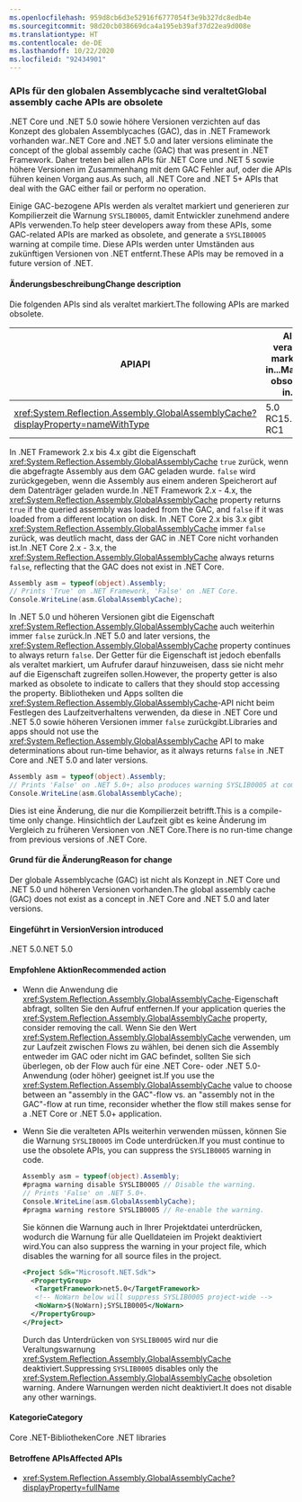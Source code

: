 ```yaml
---
ms.openlocfilehash: 959d8cb6d3e52916f6777054f3e9b327dc8edb4e
ms.sourcegitcommit: 98d20cb038669dca4a195eb39af37d22ea9d008e
ms.translationtype: HT
ms.contentlocale: de-DE
ms.lasthandoff: 10/22/2020
ms.locfileid: "92434901"
---
```

### <a name="global-assembly-cache-apis-are-obsolete"></a><span data-ttu-id="e8210-101">APIs für den globalen Assemblycache sind veraltet</span><span class="sxs-lookup"><span data-stu-id="e8210-101">Global assembly cache APIs are obsolete</span></span>

<span data-ttu-id="e8210-102">.NET Core und .NET 5.0 sowie höhere Versionen verzichten auf das Konzept des globalen Assemblycaches (GAC), das in .NET Framework vorhanden war.</span><span class="sxs-lookup"><span data-stu-id="e8210-102">.NET Core and .NET 5.0 and later versions eliminate the concept of the global assembly cache (GAC) that was present in .NET Framework.</span></span> <span data-ttu-id="e8210-103">Daher treten bei allen APIs für .NET Core und .NET 5 sowie höhere Versionen im Zusammenhang mit dem GAC Fehler auf, oder die APIs führen keinen Vorgang aus.</span><span class="sxs-lookup"><span data-stu-id="e8210-103">As such, all .NET Core and .NET 5+ APIs that deal with the GAC either fail or perform no operation.</span></span>

<span data-ttu-id="e8210-104">Einige GAC-bezogene APIs werden als veraltet markiert und generieren zur Kompilierzeit die Warnung `SYSLIB0005`, damit Entwickler zunehmend andere APIs verwenden.</span><span class="sxs-lookup"><span data-stu-id="e8210-104">To help steer developers away from these APIs, some GAC-related APIs are marked as obsolete, and generate a `SYSLIB0005` warning at compile time.</span></span> <span data-ttu-id="e8210-105">Diese APIs werden unter Umständen aus zukünftigen Versionen von .NET entfernt.</span><span class="sxs-lookup"><span data-stu-id="e8210-105">These APIs may be removed in a future version of .NET.</span></span>

#### <a name="change-description"></a><span data-ttu-id="e8210-106">Änderungsbeschreibung</span><span class="sxs-lookup"><span data-stu-id="e8210-106">Change description</span></span>

<span data-ttu-id="e8210-107">Die folgenden APIs sind als veraltet markiert.</span><span class="sxs-lookup"><span data-stu-id="e8210-107">The following APIs are marked obsolete.</span></span>

| <span data-ttu-id="e8210-108">API</span><span class="sxs-lookup"><span data-stu-id="e8210-108">API</span></span> | <span data-ttu-id="e8210-109">Als veraltet markiert in...</span><span class="sxs-lookup"><span data-stu-id="e8210-109">Marked obsolete in...</span></span> |
| - | - |
| <xref:System.Reflection.Assembly.GlobalAssemblyCache?displayProperty=nameWithType> | <span data-ttu-id="e8210-110">5.0 RC1</span><span class="sxs-lookup"><span data-stu-id="e8210-110">5.0 RC1</span></span> |

<span data-ttu-id="e8210-111">In .NET Framework 2.x bis 4.x gibt die Eigenschaft <xref:System.Reflection.Assembly.GlobalAssemblyCache> `true` zurück, wenn die abgefragte Assembly aus dem GAC geladen wurde. `false` wird zurückgegeben, wenn die Assembly aus einem anderen Speicherort auf dem Datenträger geladen wurde.</span><span class="sxs-lookup"><span data-stu-id="e8210-111">In .NET Framework 2.x - 4.x, the <xref:System.Reflection.Assembly.GlobalAssemblyCache> property returns `true` if the queried assembly was loaded from the GAC, and `false` if it was loaded from a different location on disk.</span></span> <span data-ttu-id="e8210-112">In .NET Core 2.x bis 3.x gibt <xref:System.Reflection.Assembly.GlobalAssemblyCache> immer `false` zurück, was deutlich macht, dass der GAC in .NET Core nicht vorhanden ist.</span><span class="sxs-lookup"><span data-stu-id="e8210-112">In .NET Core 2.x - 3.x, the <xref:System.Reflection.Assembly.GlobalAssemblyCache> always returns `false`, reflecting that the GAC does not exist in .NET Core.</span></span>

```csharp
Assembly asm = typeof(object).Assembly;
// Prints 'True' on .NET Framework, 'False' on .NET Core.
Console.WriteLine(asm.GlobalAssemblyCache);
```

<span data-ttu-id="e8210-113">In .NET 5.0 und höheren Versionen gibt die Eigenschaft <xref:System.Reflection.Assembly.GlobalAssemblyCache> auch weiterhin immer `false` zurück.</span><span class="sxs-lookup"><span data-stu-id="e8210-113">In .NET 5.0 and later versions, the <xref:System.Reflection.Assembly.GlobalAssemblyCache> property continues to always return `false`.</span></span> <span data-ttu-id="e8210-114">Der Getter für die Eigenschaft ist jedoch ebenfalls als veraltet markiert, um Aufrufer darauf hinzuweisen, dass sie nicht mehr auf die Eigenschaft zugreifen sollen.</span><span class="sxs-lookup"><span data-stu-id="e8210-114">However, the property getter is also marked as obsolete to indicate to callers that they should stop accessing the property.</span></span> <span data-ttu-id="e8210-115">Bibliotheken und Apps sollten die <xref:System.Reflection.Assembly.GlobalAssemblyCache>-API nicht beim Festlegen des Laufzeitverhaltens verwenden, da diese in .NET Core und .NET 5.0 sowie höheren Versionen immer `false` zurückgibt.</span><span class="sxs-lookup"><span data-stu-id="e8210-115">Libraries and apps should not use the <xref:System.Reflection.Assembly.GlobalAssemblyCache> API to make determinations about run-time behavior, as it always returns `false` in .NET Core and .NET 5.0 and later versions.</span></span>

```csharp
Assembly asm = typeof(object).Assembly;
// Prints 'False' on .NET 5.0+; also produces warning SYSLIB0005 at compile time.
Console.WriteLine(asm.GlobalAssemblyCache);
```

<span data-ttu-id="e8210-116">Dies ist eine Änderung, die nur die Kompilierzeit betrifft.</span><span class="sxs-lookup"><span data-stu-id="e8210-116">This is a compile-time only change.</span></span> <span data-ttu-id="e8210-117">Hinsichtlich der Laufzeit gibt es keine Änderung im Vergleich zu früheren Versionen von .NET Core.</span><span class="sxs-lookup"><span data-stu-id="e8210-117">There is no run-time change from previous versions of .NET Core.</span></span>

#### <a name="reason-for-change"></a><span data-ttu-id="e8210-118">Grund für die Änderung</span><span class="sxs-lookup"><span data-stu-id="e8210-118">Reason for change</span></span>

<span data-ttu-id="e8210-119">Der globale Assemblycache (GAC) ist nicht als Konzept in .NET Core und .NET 5.0 und höheren Versionen vorhanden.</span><span class="sxs-lookup"><span data-stu-id="e8210-119">The global assembly cache (GAC) does not exist as a concept in .NET Core and .NET 5.0 and later versions.</span></span>

#### <a name="version-introduced"></a><span data-ttu-id="e8210-120">Eingeführt in Version</span><span class="sxs-lookup"><span data-stu-id="e8210-120">Version introduced</span></span>

<span data-ttu-id="e8210-121">.NET 5.0</span><span class="sxs-lookup"><span data-stu-id="e8210-121">.NET 5.0</span></span>

#### <a name="recommended-action"></a><span data-ttu-id="e8210-122">Empfohlene Aktion</span><span class="sxs-lookup"><span data-stu-id="e8210-122">Recommended action</span></span>

- <span data-ttu-id="e8210-123">Wenn die Anwendung die <xref:System.Reflection.Assembly.GlobalAssemblyCache>-Eigenschaft abfragt, sollten Sie den Aufruf entfernen.</span><span class="sxs-lookup"><span data-stu-id="e8210-123">If your application queries the <xref:System.Reflection.Assembly.GlobalAssemblyCache> property, consider removing the call.</span></span> <span data-ttu-id="e8210-124">Wenn Sie den Wert <xref:System.Reflection.Assembly.GlobalAssemblyCache> verwenden, um zur Laufzeit zwischen Flows zu wählen, bei denen sich die Assembly entweder im GAC oder nicht im GAC befindet, sollten Sie sich überlegen, ob der Flow auch für eine .NET Core- oder .NET 5.0-Anwendung (oder höher) geeignet ist.</span><span class="sxs-lookup"><span data-stu-id="e8210-124">If you use the <xref:System.Reflection.Assembly.GlobalAssemblyCache> value to choose between an "assembly in the GAC"-flow vs. an "assembly not in the GAC"-flow at run time, reconsider whether the flow still makes sense for a .NET Core or .NET 5.0+ application.</span></span>

- <span data-ttu-id="e8210-125">Wenn Sie die veralteten APIs weiterhin verwenden müssen, können Sie die Warnung `SYSLIB0005` im Code unterdrücken.</span><span class="sxs-lookup"><span data-stu-id="e8210-125">If you must continue to use the obsolete APIs, you can suppress the `SYSLIB0005` warning in code.</span></span>

  ```csharp
  Assembly asm = typeof(object).Assembly;
  #pragma warning disable SYSLIB0005 // Disable the warning.
  // Prints 'False' on .NET 5.0+.
  Console.WriteLine(asm.GlobalAssemblyCache);
  #pragma warning restore SYSLIB0005 // Re-enable the warning.
  ```

  <span data-ttu-id="e8210-126">Sie können die Warnung auch in Ihrer Projektdatei unterdrücken, wodurch die Warnung für alle Quelldateien im Projekt deaktiviert wird.</span><span class="sxs-lookup"><span data-stu-id="e8210-126">You can also suppress the warning in your project file, which disables the warning for all source files in the project.</span></span>

  ```xml
  <Project Sdk="Microsoft.NET.Sdk">
    <PropertyGroup>
     <TargetFramework>net5.0</TargetFramework>
     <!-- NoWarn below will suppress SYSLIB0005 project-wide -->
     <NoWarn>$(NoWarn);SYSLIB0005</NoWarn>
    </PropertyGroup>
  </Project>
  ```

  <span data-ttu-id="e8210-127">Durch das Unterdrücken von `SYSLIB0005` wird nur die Veraltungswarnung <xref:System.Reflection.Assembly.GlobalAssemblyCache> deaktiviert.</span><span class="sxs-lookup"><span data-stu-id="e8210-127">Suppressing `SYSLIB0005` disables only the <xref:System.Reflection.Assembly.GlobalAssemblyCache> obsoletion warning.</span></span> <span data-ttu-id="e8210-128">Andere Warnungen werden nicht deaktiviert.</span><span class="sxs-lookup"><span data-stu-id="e8210-128">It does not disable any other warnings.</span></span>

#### <a name="category"></a><span data-ttu-id="e8210-129">Kategorie</span><span class="sxs-lookup"><span data-stu-id="e8210-129">Category</span></span>

<span data-ttu-id="e8210-130">Core .NET-Bibliotheken</span><span class="sxs-lookup"><span data-stu-id="e8210-130">Core .NET libraries</span></span>

#### <a name="affected-apis"></a><span data-ttu-id="e8210-131">Betroffene APIs</span><span class="sxs-lookup"><span data-stu-id="e8210-131">Affected APIs</span></span>

- <xref:System.Reflection.Assembly.GlobalAssemblyCache?displayProperty=fullName>

<!--

#### Affected APIs

- `P:System.Reflection.Assembly.GlobalAssemblyCache`

-->
